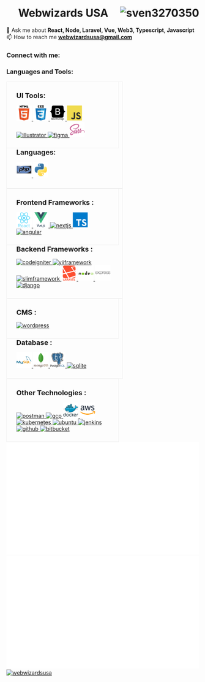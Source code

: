 <h1 align="center"> Webwizards USA
        <img
        src="https://komarev.com/ghpvc/?username=webwizardsusa&label=Profile%20views&color=0e75b6&style=flat"
        alt="sven3270350" style="float: right;"/>
</h1>
<!-- <p style="float: right;"> </p> -->

 💬 Ask me about **React, Node, Laravel, Vue, Web3, Typescript, Javascript**<br>
 📫 How to reach me **webwizardsusa@gmail.com**
<h3 align="left">Connect with me:</h3>
<p align="left"></p>
<h3>Languages and Tools:</h3>
<div style="width:48% !important; border: 1px solid #eee; float:left;padding:25px; margin-right: 2%;">
        <h3 style="font-size: 18px; margin-top: 0; margin-bottom: 15px;">UI Tools:</h3>
        <a href="https://www.w3.org/html/" target="_blank" rel="noreferrer"> <img
                src="https://raw.githubusercontent.com/devicons/devicon/master/icons/html5/html5-original-wordmark.svg"
                alt="html5" width="40" height="40" /> </a>
                <a href="https://www.w3schools.com/css/"
                target="_blank" rel="noreferrer"> <img
                src="https://raw.githubusercontent.com/devicons/devicon/master/icons/css3/css3-original-wordmark.svg"
                alt="css3" width="40" height="40" /> </a> 
                <a href="https://getbootstrap.com" target="_blank"
                rel="noreferrer"> <img
                src="https://raw.githubusercontent.com/devicons/devicon/master/icons/bootstrap/bootstrap-plain-wordmark.svg"
                alt="bootstrap" width="40" height="40" /> </a> 
                <a
                href="https://developer.mozilla.org/en-US/docs/Web/JavaScript" target="_blank" rel="noreferrer"> <img
                src="https://raw.githubusercontent.com/devicons/devicon/master/icons/javascript/javascript-original.svg"
                alt="javascript" width="40" height="40" /> </a>
                <a
                href="https://www.adobe.com/in/products/illustrator.html" target="_blank" rel="noreferrer"> <img
                src="https://www.vectorlogo.zone/logos/adobe_illustrator/adobe_illustrator-icon.svg"
                alt="illustrator" width="40" height="40" /> </a> 
                <a href="https://www.figma.com/" target="_blank"
   rel="noreferrer"> <img src="https://www.vectorlogo.zone/logos/figma/figma-icon.svg" alt="figma"
   width="40" height="40" /> </a> 
   <a href="https://sass-lang.com" target="_blank"
   rel="noreferrer"> <img
   src="https://raw.githubusercontent.com/devicons/devicon/master/icons/sass/sass-original.svg"
   alt="sass" width="40" height="40" /> </a>    
</div>
<div style="width:50%;border:1px solid #eee;padding:25px;">
        <h3  style="font-size: 18px;margin-top: 0; margin-bottom: 15px;">Languages:</h3>
        <a href="https://www.php.net" target="_blank"
      rel="noreferrer"> <img
      src="https://raw.githubusercontent.com/devicons/devicon/master/icons/php/php-original.svg"
      alt="php" width="40" height="40" /> </a>
      <a href="https://www.python.org" target="_blank"
      rel="noreferrer"> <img
      src="https://raw.githubusercontent.com/devicons/devicon/master/icons/python/python-original.svg"
      alt="python" width="40" height="40" /> </a>
</div>
<div style="width:48%;border:1px solid #eee;float: left;padding: 25px;margin-right: 2%;">
        <h3 style="font-size: 18px;margin-top: 0; margin-bottom: 15px;">Frontend Frameworks : </h3>
        <a href="https://reactjs.org/" target="_blank"
        rel="noreferrer"> <img
        src="https://raw.githubusercontent.com/devicons/devicon/master/icons/react/react-original-wordmark.svg"
        alt="react" width="40" height="40" /> </a> 
        <a href="https://vuejs.org/" target="_blank"
      rel="noreferrer"> <img
      src="https://raw.githubusercontent.com/devicons/devicon/master/icons/vuejs/vuejs-original-wordmark.svg"
      alt="vuejs" width="40" height="40" /> </a> 
      <a href="https://nextjs.org/" target="_blank"
      rel="noreferrer"> <img src="https://cdn.worldvectorlogo.com/logos/nextjs-2.svg" alt="nextjs" width="40"
      height="40" /> </a> 
      <a href="https://www.typescriptlang.org/"
      target="_blank" rel="noreferrer"> <img
      src="https://raw.githubusercontent.com/devicons/devicon/master/icons/typescript/typescript-original.svg"
      alt="typescript" width="40" height="40" /> </a>
      <a href="https://angular.io/"
      target="_blank" rel="noreferrer"> <img
      src="https://www.vectorlogo.zone/logos/angular/angular-icon.svg"
      alt="angular" width="40" height="40" /> </a> 
</div>
<div style="width:50%;border:1px solid #eee;padding: 25px;">  
        <h3 style="font-size: 18px;margin-top: 0; margin-bottom: 15px;">Backend Frameworks :</h3>
        <a href="https://codeigniter.com/" target="_blank"
        rel="noreferrer"> <img
        src="https://cdn.cdnlogo.com/logos/c/31/codeigniter.svg"
        alt="codeigniter" width="40" height="40" /> </a>
        <a href="https://www.yiiframework.com/" target="_blank"
        rel="noreferrer"> <img
        src="https://www.vectorlogo.zone/logos/yiiframework/yiiframework-icon.svg"
        alt="yiiframework" width="40" height="40" /> </a>
        <a href="https://www.slimframework.com/" target="_blank"
        rel="noreferrer"> <img
        src="https://cdn.cdnlogo.com/logos/s/17/slim.svg"
        alt="slimframework" width="40" height="40" /> </a>
        <a href="https://laravel.com/" target="_blank"
rel="noreferrer"> <img
src="https://raw.githubusercontent.com/devicons/devicon/master/icons/laravel/laravel-plain-wordmark.svg"
alt="laravel" width="40" height="40" /> </a>
<a href="https://nodejs.org" target="_blank" rel="noreferrer"> <img
        src="https://raw.githubusercontent.com/devicons/devicon/master/icons/nodejs/nodejs-original-wordmark.svg"
        alt="nodejs" width="40" height="40" /> </a> 
        <a href="https://expressjs.com" target="_blank"
        rel="noreferrer"> <img
        src="https://raw.githubusercontent.com/devicons/devicon/master/icons/express/express-original-wordmark.svg"
        alt="express" width="40" height="40" /> </a>
   <a href="https://www.djangoproject.com/"
   target="_blank" rel="noreferrer"> <img src="https://cdn.worldvectorlogo.com/logos/django.svg"
   alt="django" width="40" height="40" /> </a>
 </div>
<div style="width:48%;border:1px solid #eee;float: left;padding: 25px;margin-right: 2%;">
        <h3 style="font-size: 18px;margin-top: 0; margin-bottom: 15px;">CMS :</h3>
        <a href="https://wordpress.com/" target="_blank"
rel="noreferrer"> <img
src="https://www.vectorlogo.zone/logos/wordpress/wordpress-icon.svg"
alt="wordpress" width="40" height="40" /> </a>
</div>
<div style="width: 50%; border: 1px solid #eee;padding: 25px;">
        <h3 style="font-size: 18px;margin-top: 0; margin-bottom: 15px;">Database : </h3>
        <a href="https://www.mysql.com/" target="_blank"
        rel="noreferrer"> <img
        src="https://raw.githubusercontent.com/devicons/devicon/master/icons/mysql/mysql-original-wordmark.svg"
        alt="mysql" width="40" height="40" /> </a>  
        <a href="https://www.mongodb.com/" target="_blank"
        rel="noreferrer"> <img
        src="https://raw.githubusercontent.com/devicons/devicon/master/icons/mongodb/mongodb-original-wordmark.svg"
        alt="mongodb" width="40" height="40" /> </a>
        <a href="https://www.postgresql.org" target="_blank"
        rel="noreferrer"> <img
        src="https://raw.githubusercontent.com/devicons/devicon/master/icons/postgresql/postgresql-original-wordmark.svg"
        alt="postgresql" width="40" height="40" /> </a> 
        <a href="https://www.sqlite.org/" target="_blank"
      rel="noreferrer"> <img src="https://www.vectorlogo.zone/logos/sqlite/sqlite-icon.svg" alt="sqlite"
      width="40" height="40" /> </a>
</div>
<div style="width: 48%; border: 1px solid #eee;float: left;padding: 25px;margin-right: 2%;">
        <h3  style="font-size: 18px;margin-top: 0; margin-bottom: 15px;">Other Technologies :</h3>
        <a href="https://postman.com" target="_blank"
        rel="noreferrer"> <img src="https://www.vectorlogo.zone/logos/getpostman/getpostman-icon.svg"
        alt="postman" width="40" height="40" /> </a> 
        <a href="https://cloud.google.com" target="_blank"
        rel="noreferrer"> <img src="https://www.vectorlogo.zone/logos/google_cloud/google_cloud-icon.svg"
        alt="gcp" width="40" height="40" /> </a> 
        <a href="https://www.docker.com/" target="_blank"
        rel="noreferrer"> <img
        src="https://raw.githubusercontent.com/devicons/devicon/master/icons/docker/docker-original-wordmark.svg"
        alt="docker" width="40" height="40" /> </a> 
        <a href="https://aws.amazon.com" target="_blank" rel="noreferrer"> <img
                src="https://raw.githubusercontent.com/devicons/devicon/master/icons/amazonwebservices/amazonwebservices-original-wordmark.svg"
                alt="aws" width="40" height="40" /> </a> 
                <a href="https://kubernetes.io" target="_blank"
      rel="noreferrer"> <img src="https://www.vectorlogo.zone/logos/kubernetes/kubernetes-icon.svg"
      alt="kubernetes" width="40" height="40" /> </a> 
      <a href="https://ubuntu.com/" target="_blank"
      rel="noreferrer"> <img src="https://www.vectorlogo.zone/logos/ubuntu/ubuntu-icon.svg"
      alt="ubuntu" width="40" height="40" /> </a> 
      <a href="https://www.jenkins.io/" target="_blank"
      rel="noreferrer"> <img src="https://www.vectorlogo.zone/logos/jenkins/jenkins-icon.svg"
      alt="jenkins" width="40" height="40" /> </a> 
      <a href="https://github.com/" target="_blank"
      rel="noreferrer"> <img src="https://www.vectorlogo.zone/logos/github/github-icon.svg"
      alt="github" width="40" height="40" /> </a> 
      <a href="https://bitbucket.org/" target="_blank"
      rel="noreferrer"> <img src="https://cdn.cdnlogo.com/logos/b/74/bitbucket-icon.svg"
      alt="bitbucket" width="40" height="40" /> </a> 
</div>
 <p> <a href="https://github.com/ryo-ma/github-profile-trophy"><img
   src="https://raw.githubusercontent.com/webwizardsusa/github-stats/master/generated/languages.svg#gh-light-mode-only"
   alt="webwizardsusa" /></a> 
<a href="https://github.com/ryo-ma/github-profile-trophy" style="float: right;"><img
   src="https://raw.githubusercontent.com/webwizardsusa/github-stats/master/generated/overview.svg#gh-light-mode-only"
   alt="webwizardsusa" /></a></p>
   <p > <a href="https://github.com/ryo-ma/github-profile-trophy"><img
        src="https://github-profile-trophy.vercel.app/?username=webwizardsusa"
        alt="webwizardsusa" /></a> </p>

